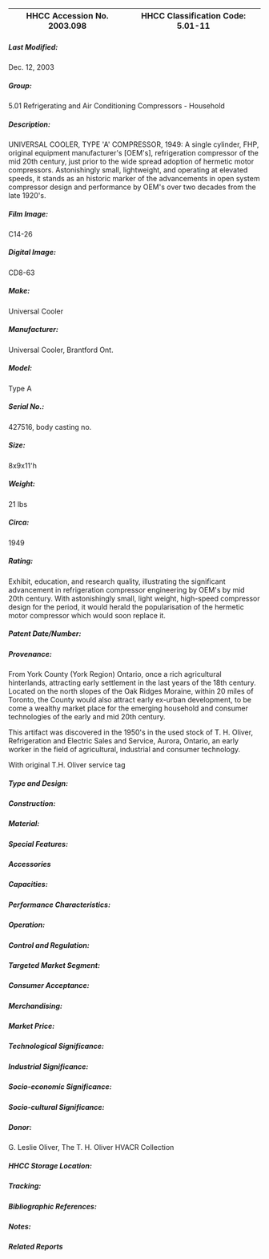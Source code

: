 | **HHCC Accession No. 2003.098** |**HHCC Classification Code:  5.01-11**|
| ----------- | ----------- |

##### Last Modified:
Dec. 12, 2003

##### Group:
5.01 Refrigerating and Air Conditioning Compressors - Household

##### Description:
UNIVERSAL COOLER, TYPE 'A' COMPRESSOR, 1949: A single cylinder, FHP, original equipment manufacturer's [OEM's], refrigeration compressor of the mid 20th century, just prior to the wide spread adoption of hermetic motor compressors. Astonishingly small, lightweight, and operating at elevated speeds, it stands as an historic marker of the advancements in open system compressor design and performance by OEM's over two decades from the late 1920's.

##### Film Image:
C14-26

##### Digital Image:
CD8-63

##### Make:
Universal Cooler

##### Manufacturer:
Universal Cooler, Brantford Ont.

##### Model:
Type A

##### Serial No.:
427516, body casting no.

##### Size:
8x9x11'h

##### Weight:
21 lbs

##### Circa:
1949

##### Rating:
Exhibit, education, and research quality, illustrating the significant advancement in refrigeration compressor engineering by OEM's by mid 20th century. With astonishingly small, light weight, high-speed compressor design for the period, it would herald the popularisation of the hermetic motor compressor which would soon replace it.

##### Patent Date/Number:


##### Provenance:
From York County (York Region) Ontario, once a rich agricultural hinterlands, attracting early settlement in the last years of the 18th century. Located on the north slopes of the Oak Ridges Moraine, within 20 miles of Toronto, the County would also attract early ex-urban development, to be come a wealthy market place for the emerging household and consumer technologies of the early and mid 20th century. 

This artifact was discovered in the 1950's in the used stock of T. H. Oliver, Refrigeration and Electric Sales and Service, Aurora, Ontario, an early worker in the field of agricultural, industrial and consumer technology. 

With original T.H. Oliver service tag

##### Type and Design:


##### Construction:


##### Material:


##### Special Features:


##### Accessories


##### Capacities:


##### Performance Characteristics:


##### Operation:


##### Control and Regulation:


##### Targeted Market Segment:


##### Consumer Acceptance:


##### Merchandising:


##### Market Price:


##### Technological Significance:


##### Industrial Significance:


##### Socio-economic Significance:


##### Socio-cultural Significance:


##### Donor:
G. Leslie Oliver, The T. H. Oliver HVACR Collection

##### HHCC Storage Location:


##### Tracking:


##### Bibliographic References:


##### Notes:


##### Related Reports

